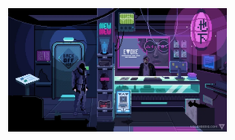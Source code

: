   <div style="text-align: center;">
  <img src="https://github.com/EhsanMooradi/EhsanMooradi/blob/main/giphy4.webp" height="250"/>
</div>

<!--
![Github Stats](https://github-readme-stats.vercel.app/api?username=EhsanMooradi&count_private=true&show_icons=true&include_all_commits=true)
-->

